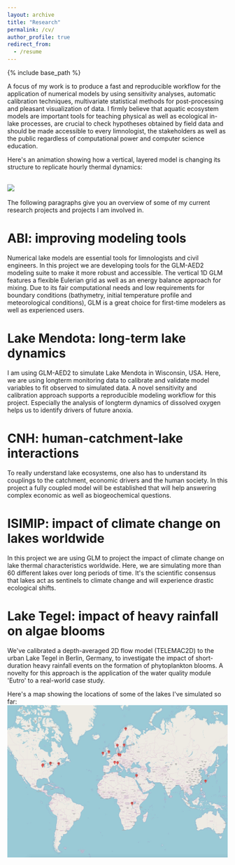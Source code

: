```yaml
---
layout: archive
title: "Research"
permalink: /cv/
author_profile: true
redirect_from:
  - /resume
---
```


{% include base_path %}

A focus of my work is to produce a fast and reproducible workflow for the application of numerical models by using sensitivity analyses, automatic calibration techniques, multivariate statistical methods for post-processing and pleasant visualization of data. I firmly believe that aquatic ecosystem models are important tools for teaching physical as well as ecological in-lake processes, are crucial to check hypotheses obtained by field data and should be made accessible to every limnologist, the stakeholders as well as the public regardless of computational power and computer science education.

Here's an animation showing how a vertical, layered model is changing its structure to replicate hourly thermal dynamics:

<br/><img src='/images/glm_layer.gif'>

The following paragraphs give you an overview of some of my current research projects and projects I am involved in.

ABI: improving modeling tools
======
Numerical lake models are essential tools for limnologists and civil engineers. In this project we are developing tools for the GLM-AED2 modeling suite to make it more robust and accessible. The vertical 1D GLM features a flexible Eulerian grid as well as an energy balance approach for mixing. Due to its fair computational needs and low requirements for boundary conditions (bathymetry, initial temperature profile and meteorological conditions), GLM is a great choice for first-time modelers as well as experienced users.

Lake Mendota: long-term lake dynamics
======
I am using GLM-AED2 to simulate Lake Mendota in Wisconsin, USA. Here, we are using longterm monitoring data to calibrate and validate model variables to fit observed to simulated data. A novel sensitivity and calibration approach supports a reproducible modeling workflow for this project. Especially the analysis of longterm dynamics of dissolved oxygen helps us to identify drivers of future anoxia.

CNH: human-catchment-lake interactions
======
To really understand lake ecosystems, one also has to understand its couplings to the catchment, economic drivers and the human society. In this project a fully coupled model will be established that will help answering complex economic as well as biogeochemical questions.

ISIMIP: impact of climate change on lakes worldwide
======
In this project we are using GLM to project the impact of climate change on lake thermal characteristics worldwide. Here, we are simulating more than 60 different lakes over long periods of time. It's the scientific consensus that lakes act as sentinels to climate change and will experience drastic ecological shifts.

Lake Tegel: impact of heavy rainfall on algae blooms
======
We've calibrated a depth-averaged 2D flow model (TELEMAC2D) to the urban Lake Tegel in Berlin, Germany, to investigate the impact of short-duration heavy rainfall events on the formation of phytoplankton blooms. A novelty for this approach is the application of the water quality module 'Eutro' to a real-world case study.

Here's a map showing the locations of some of the lakes I've simulated so far:
<br/><img src='/images/lakes.jpg'>
